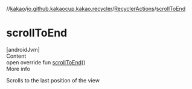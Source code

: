 //[kakao](../../../index.md)/[io.github.kakaocup.kakao.recycler](../index.md)/[RecyclerActions](index.md)/[scrollToEnd](scroll-to-end.md)



# scrollToEnd  
[androidJvm]  
Content  
open override fun [scrollToEnd](scroll-to-end.md)()  
More info  


Scrolls to the last position of the view

  



